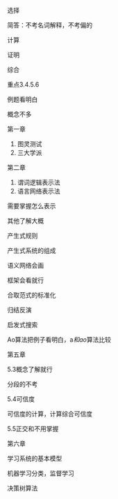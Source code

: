选择

简答：不考名词解释，不考偏的

计算

证明

综合

重点3.4.5.6

例题看明白

概念不多

第一章

1. 图灵测试
2. 三大学派

第二章

1. 谓词逻辑表示法
2. 语言网络表示法

需要掌握怎么表示

其他了解大概

产生式规则

产生式系统的组成

语义网络会画

框架会看就行

合取范式的标准化

归结反演

启发式搜索

Ao算法把例子看明白，a*和ao*算法比较

第五章

5.3概念了解就行

分段的不考

5.4可信度

可信度的计算，计算综合可信度

5.5正交和不用掌握

第六章

学习系统的基本模型

机器学习分类，监督学习

决策树算法